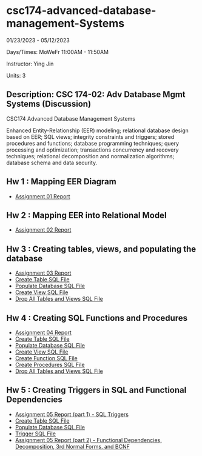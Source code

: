 # csc174-advanced-database-management-Systems

01/23/2023 - 05/12/2023

Days/Times: MoWeFr 11:00AM - 11:50AM

Instructor: Ying Jin

Units: 3

## Description: CSC 174-02: Adv Database Mgmt Systems (Discussion)

CSC174 Advanced Database Management Systems

Enhanced Entity-Relationship (EER) modeling; relational database design based on EER; SQL views; integrity constraints and triggers; stored procedures and functions; database programming techniques; query processing and optimization; transactions concurrency and recovery techniques; relational decomposition and normalization algorithms; database schema and data security.

## Hw 1 : Mapping EER Diagram

- [Assignment 01 Report](assignment01-mapping-eer-diagram\assignment01-submission.pdf)

## Hw 2 : Mapping EER into Relational Model

- [Assignment 02 Report](assignment02-mapping-eer-to-relational-model\assignment02-submission.pdf)

## Hw 3 : Creating tables, views, and populating the database

- [Assignment 03 Report]()
- [Create Table SQL File](assignment03-create-tables-views\1_create_table.sql)
- [Populate Database SQL File](assignment03-create-tables-views\2_populate_db.sql)
- [Create View SQL File](assignment03-create-tables-views\2_populate_db.txt)
- [Drop All Tables and Views SQL File](assignment03-create-tables-views\4_drop.sql)

## Hw 4 : Creating SQL Functions and Procedures

- [Assignment 04 Report](assignment04-create-sql-functions-procedures\assignment04-submission.pdf)
- [Create Table SQL File](assignment04-create-sql-functions-procedures\1_create_table.sql)
- [Populate Database SQL File](assignment04-create-sql-functions-procedures\2_populate_db.sql)
- [Create View SQL File](assignment04-create-sql-functions-procedures\3_view.sql)
- [Create Function SQL File](assignment04-create-sql-functions-procedures\4_function.sql)
- [Create Procedures SQL File](assignment04-create-sql-functions-procedures\5_proc.sql)
- [Drop All Tables and Views SQL File](assignment04-create-sql-functions-procedures\6_drop_all.sql)

## Hw 5 : Creating Triggers in SQL and Functional Dependencies

- [Assignment 05 Report (part 1) - SQL Triggers](assignment05-create-sql-triggers-functional-dependencies/4_result.md)
- [Create Table SQL File](assignment05-create-sql-triggers-functional-dependencies/1_create_table.sql)
- [Populate Database SQL File](assignment05-create-sql-triggers-functional-dependencies/2_populate_db.sql)
- [Trigger SQL File](assignment05-create-sql-triggers-functional-dependencies/3_trigger.sql)
- [Assignment 05 Report (part 2) - Functional Dependencies, Decomposition, 3rd Normal Forms, and BCNF](assignment05-create-sql-triggers-functional-dependencies/Assn5_part2.md)
